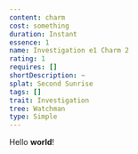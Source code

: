 ```yaml
---
content: charm
cost: something
duration: Instant
essence: 1
name: Investigation e1 Charm 2
rating: 1
requires: []
shortDescription: ~
splat: Second Sunrise
tags: []
trait: Investigation
tree: Watchman
type: Simple
---
```


Hello **world**!
